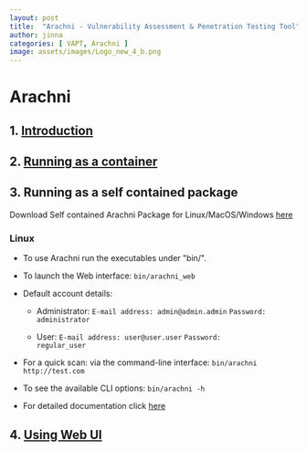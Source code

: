 ```yaml
---
layout: post
title:  "Arachni - Vulnerability Assessment & Penetration Testing Tool"
author: jinna
categories: [ VAPT, Arachni ]
image: assets/images/Logo_new_4_b.png
---
```


# Arachni
## 1. [Introduction](https://github.com/JinnaBalu/DevOps/wiki/What-is-Arachni)
## 2. [Running as a container](https://github.com/JinnaBalu/DevOps/wiki/Running-arachni-as-a-container)

## 3. Running as a self contained package

Download Self contained Arachni Package for Linux/MacOS/Windows [here](https://www.arachni-scanner.com/download/)

### Linux

- To use Arachni run the executables under "bin/".

- To launch the Web interface:
    `bin/arachni_web`

- Default account details:

    - Administrator:
        `E-mail address: admin@admin.admin`
        `Password:       administrator`

    - User:
        `E-mail address: user@user.user`
        `Password:       regular_user`

- For a quick scan: via the command-line interface:
    `bin/arachni http://test.com`

- To see the available CLI options:
    `bin/arachni -h`

- For detailed documentation click [here](http://arachni-scanner.com/wiki/User-guide)

## 4. [Using Web UI](https://github.com/JinnaBalu/DevOps/wiki/Using-Arachni-Web-UI)
